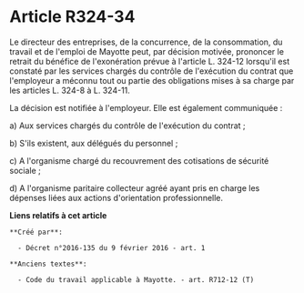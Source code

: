 # Article R324-34

Le directeur des entreprises, de la concurrence, de la consommation, du travail et de l'emploi de Mayotte peut, par décision
motivée, prononcer le retrait du bénéfice de l'exonération prévue à l'article L. 324-12 lorsqu'il est constaté par les
services chargés du contrôle de l'exécution du contrat que l'employeur a méconnu tout ou partie des obligations mises à sa
charge par les articles L. 324-8 à L. 324-11.

La décision est notifiée à l'employeur. Elle est également communiquée : 

a) Aux services chargés du contrôle de l'exécution du contrat ; 

b) S'ils existent, aux délégués du personnel ; 

c) A l'organisme chargé du recouvrement des cotisations de sécurité sociale ; 

d) A l'organisme paritaire collecteur agréé ayant pris en charge les dépenses liées aux actions d'orientation
professionnelle.

**Liens relatifs à cet article**

	**Créé par**:

	  - Décret n°2016-135 du 9 février 2016 - art. 1

	**Anciens textes**:

	  - Code du travail applicable à Mayotte. - art. R712-12 (T)
